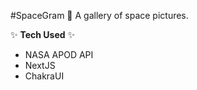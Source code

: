 #SpaceGram :milky_way:
A gallery of space pictures.

:sparkles: **Tech Used** :sparkles:

-   NASA APOD API
-   NextJS
-   ChakraUI
